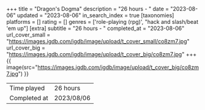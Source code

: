 +++
title = "Dragon's Dogma"
description = "26 hours - "
date = "2023-08-06"
updated = "2023-08-06"
in_search_index = true
[taxonomies]
platforms = []
rating = []
genres = ['role-playing (rpg)', "hack and slash/beat 'em up"]
[extra]
subtitle = "26 hours - "
completed_at = "2023-08-06"
url_cover_small = "https://images.igdb.com/igdb/image/upload/t_cover_small/co8zm7.jpg"
url_cover_big = "https://images.igdb.com/igdb/image/upload/t_cover_big/co8zm7.jpg"
+++
{{ image(src="https://images.igdb.com/igdb/image/upload/t_cover_big/co8zm7.jpg") }}

|              |            |
| ------------ | ---------- |
| Time played  | 26 hours |
| Completed at | 2023/08/06 |


